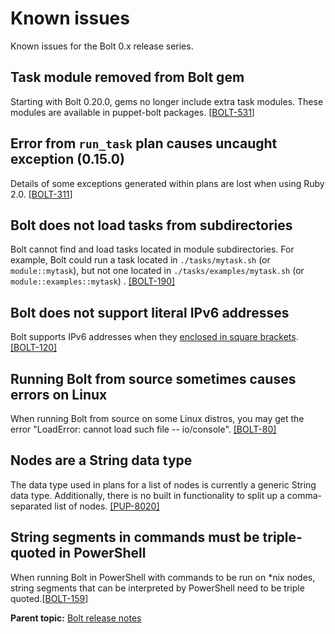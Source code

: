 # Known issues

Known issues for the Bolt 0.x release series.

## Task module removed from Bolt gem

Starting with Bolt 0.20.0, gems no longer include extra task modules. These modules are available in puppet-bolt packages. \[[BOLT-531](https://tickets.puppetlabs.com/browse/BOLT-311)\]

## Error from `run_task` plan causes uncaught exception \(0.15.0\)

Details of some exceptions generated within plans are lost when using Ruby 2.0. \[[BOLT-311](https://tickets.puppetlabs.com/browse/BOLT-311)\]

## Bolt does not load tasks from subdirectories

Bolt cannot find and load tasks located in module subdirectories. For example, Bolt could run a task located in `./tasks/mytask.sh` \(or `module::mytask`\), but not one located in `./tasks/examples/mytask.sh` \(or `module::examples::mytask`\) . [\[BOLT-190\]](https://tickets.puppet.com/browse/BOLT-190)

## Bolt does not support literal IPv6 addresses

Bolt supports IPv6 addresses when they [enclosed in square brackets](bolt_options.md#). [\[BOLT-120\]](https://tickets.puppet.com/browse/BOLT-120)

## Running Bolt from source sometimes causes errors on Linux

When running Bolt from source on some Linux distros, you may get the error "LoadError: cannot load such file -- io/console". [\[BOLT-80\]](https://tickets.puppet.com/browse/BOLT-80)

## Nodes are a String data type

The data type used in plans for a list of nodes is currently a generic String data type. Additionally, there is no built in functionality to split up a comma-separated list of nodes. [\[PUP-8020\]](https://tickets.puppet.com/browse/PUP-8020)

## String segments in commands must be triple-quoted in PowerShell

When running Bolt in PowerShell with commands to be run on \*nix nodes, string segments that can be interpreted by PowerShell need to be triple quoted.[\[BOLT-159\]](https://tickets.puppet.com/browse/BOLT-159)

**Parent topic:** [Bolt release notes](bolt_release_notes.md)

